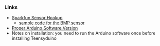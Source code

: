 ### Links

- [Sparkfun Sensor Hookup](https://github.com/sparkfun/BMP180_Breakout_Arduino_Library/blob/master/examples/SFE_BMP180_example/SFE_BMP180_example.ino)
  - [sample code for the BMP sensor](https://learn.sparkfun.com/tutorials/bmp180-barometric-pressure-sensor-hookup)
- [Proper Arduino Software Version](https://www.arduino.cc/download_handler.php?f=/arduino-1.8.2-macosx.zip)
- Notes on installation: you need to run the Arduino software once before installing Teensyduino
